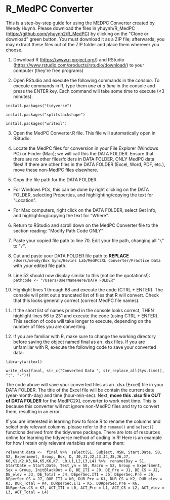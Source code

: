 # R_MedPC Converter

This is a step-by-step guide for using the MEDPC Converter created by Wendy Huynh. Please download the files in yhuynh/R_MedPC (https://github.com/yhuynh2/R_MedPC) by clicking on the "Clone or download" green button. You must download it as a ZIP file; afterwards, you may extract these files out of the ZIP folder and place them wherever you choose. 

1. Download R (https://www.r-project.org/) and RStudio (https://www.rstudio.com/products/rstudio/download/) to your computer (they're free programs)

2. Open RStudio and execute the following commands in the _console_. To execute commands in R, type them _one at a time_ in the console and press the ENTER key. Each command will take some time to execute (<3 minutes). 

`install.packages("tidyverse")`

`install.packages("splitstackshape")`

`install.packages("writexl")`

3. Open the MedPC Converter.R file. This file will automatically open in RStudio.

4. Locate the MedPC files for conversion in your File Explorer (Windows PC) or Finder (Mac); we will call this the DATA FOLDER. Ensure that there are no other files/folders in DATA FOLDER, ONLY MedPC data files! If there are other files in the DATA FOLDER (Excel, Word, PDF, etc.), move these non-MedPC files elsewhere.

5. Copy the file path for the DATA FOLDER. 

  - For Windows PCs, this can be done by right clicking on the DATA FOLDER, selecting Properties, and highlighting/copying the text for "Location". 

  - For Mac computers, right click on the DATA FOLDER, select Get Info, and highlighting/copying the text for "Where". 

6. Return to RStudio and scroll down on the MedPC Converter file to the section reading: "Modify Path Code ONLY"

7. Paste your copied file path to line 70. Edit your file path, changing all "`\`" to "`/`". 

8. Cut and paste your DATA FOLDER file path to **REPLACE** `/Users/wendy/Box Sync/Bevins Lab/MedPC2XL Converter/Practice Data` with _your_ edited file path.

9. Line 52 should now display similar to this (notice the quotations!):
`pathcode <- "/Users/UserNameHere/DATA FOLDER"`

10. Highlight lines 1 through 68 and execute the code (CTRL + ENTER). The console will print out a truncated list of files that R will convert. Check that this looks generally correct (correct MedPC file names).

11. If the short list of names printed in the console looks correct, THEN highlight lines 56 to 231 and execute the code (using CTRL + ENTER). This section of code will take longer to execute, depending on the number of files you are converting.

12. If you are familiar with R, make sure to change the working directory before saving the object named final as an .xlsx files. If you are unfamiliar with R, execute the following code to save your converted data:

`library(writexl)`

`write_xlsx(final, str_c("Converted Data ", str_replace_all(Sys.time(), ":", "-")))`

The code above will save your converted files as an .xlsx (Excel) file in your DATA FOLDER. The title of the Excel file will be contain the current date (year-month-day) and time (hour-min-sec). Next, **move this .xlsx file OUT of DATA FOLDER** for the MedPC2XL converter to work next time. This is because this converter will not ignore non-MedPC files and try to convert them, resulting in an error.


If you are interested in learning how to force R to rename the columns and select only relevant columns, please refer to the `rename()` and `select()` functions derived from the tidyverse package. There are lots of resources online for learning the tidyverse method of coding in R! Here is an example for how I retain only relevant variables and rename them:

`relevant.data <- 
  final %>% 
  select(S1, Subject, MSN, Start.Date, S0, S2, Experiment, Group, Box, D,
         J0,J1,J2,J3,J4,J5,J6,J7,
         K0,K1,K2,K3,K4,K5,K6,K7,
         L0,L1,L2,L3,L4) %>% 
  rename(Day = S1,
         StartDate = Start.Date,
         Test_yn = S0,
         Macro = S2,
         Group = Experiment,
         Sex = Group,
         InitBlackOut = D,
         DE_ITI = J0,
         DE_Pre = J1,
         DE_CS = J2,
         DE_elev = J3,
         DE_Total = J4,
         DEperSec.ITI = J5,
         DEperSec.Pre = J6,
         DEperSec.CS = J7,
         DUR_ITI = K0,
         DUR_Pre = K1,
         DUR_CS = K2,
         DUR_elev = K3,
         DUR_Total = K4,
         DURperSec.ITI = K5,
         DURperSec.Pre = K6,
         DURperSec.CS = K7,
         ACT_ITI = L0,
         ACT_Pre = L1,
         ACT_CS = L2,
         ACT_elev = L3,
         ACT_Total = L4)`
